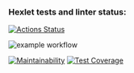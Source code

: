 ### Hexlet tests and linter status:

[![Actions Status](https://github.com/ilya00310/backend-project-46/actions/workflows/test-and-lint.yml/badge.svg)](https://github.com/ilya00310/backend-project-46/actions)

![example workflow](https://github.com/ilya00310/backend-project-46/actions/workflows/test/badge.svg)

[![Maintainability](https://api.codeclimate.com/v1/badges/4e04e4ca62f9298e7e56/maintainability)](https://codeclimate.com/github/ilya00310/backend-project-46/maintainability)
[![Test Coverage](https://api.codeclimate.com/v1/badges/4e04e4ca62f9298e7e56/test_coverage)](https://codeclimate.com/github/ilya00310/backend-project-46/test_coverage)
